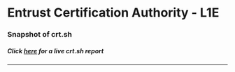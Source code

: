 # Entrust Certification Authority - L1E
### Snapshot of crt.sh
##### Click [here](https://crt.sh/?q=E76652F9D1819A34A287F4E211E06C59D7CA477ADBC73574FBE50D480B1F50AF) for a live crt.sh report

---
